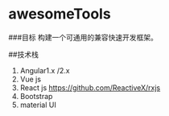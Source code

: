 # awesomeTools

###目标
构建一个可通用的兼容快速开发框架。


##技术栈

1. Angular1.x /2.x
2. Vue js
3. React js https://github.com/ReactiveX/rxjs
4. Bootstrap
4. material UI










